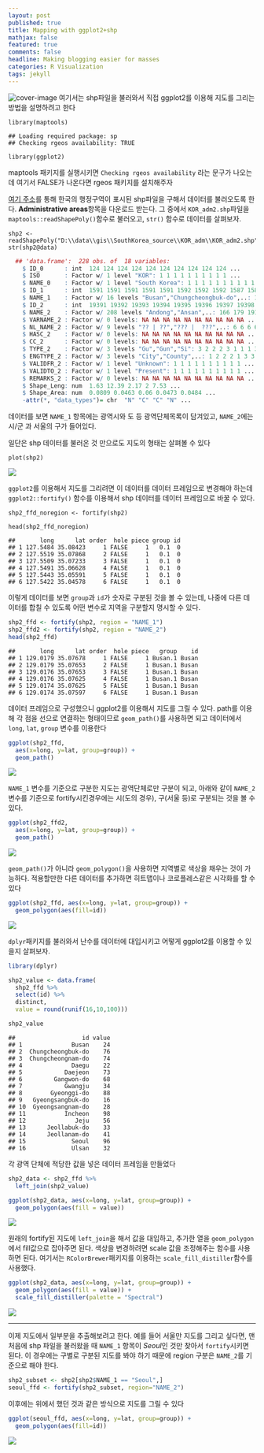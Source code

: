 ```yaml
---
layout: post
published: true
title: Mapping with ggplot2+shp
mathjax: false
featured: true
comments: false
headline: Making blogging easier for masses
categories: R Visualization
tags: jekyll
---
```

![cover-image](../../../images/macphoto.jpg)
여기서는 shp파일을 불러와서 직접 ggplot2를 이용해 지도를 그리는 방법을 설명하려고 한다


```
library(maptools)
```

```
## Loading required package: sp
## Checking rgeos availability: TRUE
```

```
library(ggplot2)
```
maptools 패키지를 실행시키면 `Checking rgeos availability` 라는 문구가 나오는데 여기서 FALSE가 나온다면 rgeos 패키지를 설치해주자

[여기 주소](http://www.diva-gis.org/gdata)를 통해 한국의 행정구역이 표시된 shp파일을 구해서 데이터를 불러오도록 한다. **Administrative areas**항목을 다운로드 받는다. 그 중에서 `KOR_adm2.shp`파일을 `maptools::readShapePoly()`함수로 불러오고, `str()` 함수로 데이터를 살펴보자.



    shp2 <- readShapePoly("D:\\data\\gis\\SouthKorea_source\\KOR_adm\\KOR_adm2.shp")
    str(shp2@data)

~~~ r
  ## 'data.frame':	228 obs. of  18 variables:
    $ ID_0      : int  124 124 124 124 124 124 124 124 124 124 ...
    $ ISO       : Factor w/ 1 level "KOR": 1 1 1 1 1 1 1 1 1 1 ...
    $ NAME_0    : Factor w/ 1 level "South Korea": 1 1 1 1 1 1 1 1 1 1 ...
    $ ID_1      : int  1591 1591 1591 1591 1591 1592 1592 1592 1587 1588 ...
    $ NAME_1    : Factor w/ 16 levels "Busan","Chungcheongbuk-do",..: 14 14 14 14 14 15 15 15 10 11 ...
    $ ID_2      : int  19391 19392 19393 19394 19395 19396 19397 19398 19347 19348 ...
    $ NAME_2    : Factor w/ 208 levels "Andong","Ansan",..: 166 179 191 197 204 34 36 39 186 13 ...
    $ VARNAME_2 : Factor w/ 0 levels: NA NA NA NA NA NA NA NA NA NA ...
    $ NL_NAME_2 : Factor w/ 9 levels "?? | ??","??? |  ???",..: 6 6 6 6 6 6 5 6 6 6 ...
    $ HASC_2    : Factor w/ 0 levels: NA NA NA NA NA NA NA NA NA NA ...
    $ CC_2      : Factor w/ 0 levels: NA NA NA NA NA NA NA NA NA NA ...
    $ TYPE_2    : Factor w/ 3 levels "Gu","Gun","Si": 3 2 2 2 3 1 1 1 3 1 ...
    $ ENGTYPE_2 : Factor w/ 3 levels "City","County",..: 1 2 2 2 1 3 3 3 1 3 ...
    $ VALIDFR_2 : Factor w/ 1 level "Unknown": 1 1 1 1 1 1 1 1 1 1 ...
    $ VALIDTO_2 : Factor w/ 1 level "Present": 1 1 1 1 1 1 1 1 1 1 ...
    $ REMARKS_2 : Factor w/ 0 levels: NA NA NA NA NA NA NA NA NA NA ...
    $ Shape_Leng: num  1.63 12.39 2.17 2 7.53 ...
    $ Shape_Area: num  0.0809 0.0463 0.06 0.0473 0.0484 ...
    -attr(*, "data_types")= chr  "N" "C" "C" "N" ...
~~~

데이터를 보면 `NAME_1` 항목에는 광역시와 도 등 광역단체목록이 담겨있고, `NAME_2`에는 시/군 과 서울의 구가 들어있다. 


일단은 shp 데이터를 불러온 것 만으로도 지도의 형태는 살펴볼 수 있다


```
plot(shp2)
```

![](http://dl.dropbox.com/s/qb64zrq2mqrzftt/unnamed-chunk-3-1.png) 

`ggplot2`를 이용해서 지도를 그리려면 이 데이터를 데이터 프레임으로 변경해야 하는데 `ggplot2::fortify()` 함수를 이용해서 shp 데이터를 데이터 프레임으로 바꿀 수 있다.


```
shp2_ffd_noregion <- fortify(shp2)
```

```
head(shp2_ffd_noregion)
```

~~~
##       long      lat order  hole piece group id
## 1 127.5484 35.08423     1 FALSE     1   0.1  0
## 2 127.5519 35.07868     2 FALSE     1   0.1  0
## 3 127.5509 35.07233     3 FALSE     1   0.1  0
## 4 127.5491 35.06628     4 FALSE     1   0.1  0
## 5 127.5443 35.05591     5 FALSE     1   0.1  0
## 6 127.5422 35.04578     6 FALSE     1   0.1  0
~~~

이렇게 데이터를 보면 `group`과 `id`가 숫자로 구분된 것을 볼 수 있는데, 나중에 다른 데이터를 합칠 수 있도록 어떤 변수로 지역을 구분할지 명시할 수 있다.


~~~r
shp2_ffd <- fortify(shp2, region = "NAME_1")
shp2_ffd2 <- fortify(shp2, region = "NAME_2")
head(shp2_ffd)
~~~

~~~
##       long      lat order  hole piece   group    id
## 1 129.0179 35.07678     1 FALSE     1 Busan.1 Busan
## 2 129.0179 35.07653     2 FALSE     1 Busan.1 Busan
## 3 129.0176 35.07653     3 FALSE     1 Busan.1 Busan
## 4 129.0176 35.07625     4 FALSE     1 Busan.1 Busan
## 5 129.0174 35.07625     5 FALSE     1 Busan.1 Busan
## 6 129.0174 35.07597     6 FALSE     1 Busan.1 Busan
~~~

데이터 프레임으로 구성했으니 ggplot2를 이용해서 지도를 그릴 수 있다. path를 이용해 각 점을 선으로 연결하는 형태이므로 `geom_path()`를 사용하면 되고 데이터에서 `long`, `lat`, `group` 변수를 이용한다


~~~r
ggplot(shp2_ffd, 
  aes(x=long, y=lat, group=group)) + 
  geom_path()
~~~

![](http://dl.dropbox.com/s/e1t1yel4pas24t6/unnamed-chunk-6-1.png) 

`NAME_1` 변수를 기준으로 구분한 지도는 광역단체로만 구분이 되고, 아래와 같이 `NAME_2` 변수를 기준으로 fortify시킨경우에는 시(도의 경우), 구(서울 등)로 구분되는 것을 볼 수 있다.


~~~r
ggplot(shp2_ffd2, 
  aes(x=long, y=lat, group=group)) + 
  geom_path()
~~~

![](http://dl.dropbox.com/s/v2bkis5y2tf71tj/unnamed-chunk-7-1.png) 

`geom_path()`가 아니라 `geom_polygon()`을 사용하면 지역별로 색상을 채우는 것이 가능하다. 적용할만한 다른 데이터를 추가하면 히트맵이나 코로플레스같은 시각화를 할 수 있다


~~~r
ggplot(shp2_ffd, aes(x=long, y=lat, group=group)) + 
  geom_polygon(aes(fill=id))
~~~

![](http://dl.dropbox.com/s/tl02ufsiry4xgqz/unnamed-chunk-8-1.png) 

`dplyr`패키지를 불러와서 난수를 데이터에 대입시키고 어떻게 ggplot2를 이용할 수 있을지 살펴보자.



~~~r
library(dplyr)
~~~

~~~r
shp2_value <- data.frame(
  shp2_ffd %>% 
  select(id) %>%
  distinct,
  value = round(runif(16,10,100)))

shp2_value
~~~

~~~
##                   id value
## 1              Busan    24
## 2  Chungcheongbuk-do    76
## 3  Chungcheongnam-do    74
## 4              Daegu    22
## 5            Daejeon    73
## 6         Gangwon-do    68
## 7            Gwangju    34
## 8        Gyeonggi-do    88
## 9   Gyeongsangbuk-do    16
## 10  Gyeongsangnam-do    28
## 11           Incheon    98
## 12              Jeju    56
## 13      Jeollabuk-do    33
## 14      Jeollanam-do    41
## 15             Seoul    96
## 16             Ulsan    32
~~~

각 광역 단체에 적당한 값을 넣은 데이터 프레임을 만들었다


~~~r
shp2_data <- shp2_ffd %>%
  left_join(shp2_value)
~~~

~~~r
ggplot(shp2_data, aes(x=long, y=lat, group=group)) + 
  geom_polygon(aes(fill = value))
~~~

![](http://dl.dropbox.com/s/o7319yk4d0mv023/unnamed-chunk-10-1.png) 

원래의 fortify된 지도에 `left_join`을 해서 값을 대입하고, 추가한 열을 `geom_polygon`에서 fill값으로 잡아주면 된다. 색상을 변경하려면 scale 값을 조정해주는 함수를 사용하면 된다. 여기서는 `RColorBrewer`패키지를 이용하는 `scale_fill_distiller`함수를 사용했다.


~~~r
ggplot(shp2_data, aes(x=long, y=lat, group=group)) + 
  geom_polygon(aes(fill = value)) +
  scale_fill_distiller(palette = "Spectral")
~~~

![](http://dl.dropbox.com/s/x91bxbrbve2j1in/unnamed-chunk-11-1.png) 

---

이제 지도에서 일부분을 추출해보려고 한다. 예를 들어 서울만 지도를 그리고 싶다면, 맨 처음에 shp 파일을 불러왔을 때 `NAME_1` 항목이 *Seoul*인 것만 찾아서 `fortify`시키면 된다. 이 경우에는 구별로 구분된 지도를 봐야 하기 때문에 region 구분은 `NAME_2`를 기준으로 해야 한다.


~~~r
shp2_subset <- shp2[shp2$NAME_1 == "Seoul",]
seoul_ffd <- fortify(shp2_subset, region="NAME_2")
~~~

이후에는 위에서 했던 것과 같은 방식으로 지도를 그릴 수 있다


~~~r
ggplot(seoul_ffd, aes(x=long, y=lat, group=group)) + 
  geom_polygon(aes(fill=id))
~~~

![](http://dl.dropbox.com/s/tdf3bk6cpqxfwiz/unnamed-chunk-13-1.png) 

